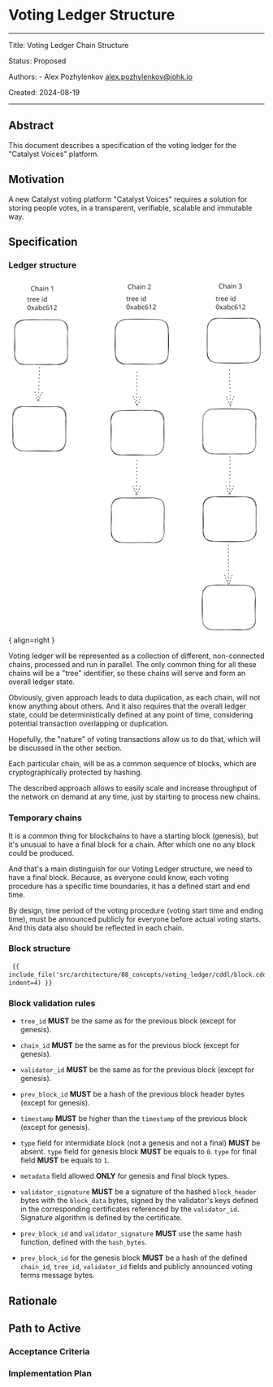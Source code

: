 # Voting Ledger Structure

---

Title: Voting Ledger Chain Structure

Status: Proposed

Authors:
    - Alex Pozhylenkov <alex.pozhylenkov@iohk.io>

Created: 2024-08-19

---

## Abstract

This document describes a specification of the voting ledger for the "Catalyst Voices" platform.

## Motivation

A new Catalyst voting platform "Catalyst Voices" requires a solution for storing people votes,
in a transparent, verifiable, scalable and immutable way.

## Specification

### Ledger structure

![Ledger schema](images/ledger_schema.svg){ align=right }

Voting ledger will be represented as a collection of different, non-connected chains,
processed and run in parallel.
The only common thing for all these chains will be a "tree" identifier,
so these chains will serve and form an overall ledger state.

Obviously, given approach leads to data duplication,
as each chain, will not know anything about others.
And it also requires that the overall ledger state,
could be deterministically defined at any point of time,
considering potential transaction overlapping or duplication.

Hopefully, the "nature" of voting transactions allow us to do that,
which will be discussed in the other section.

Each particular chain, will be as a common sequence of blocks,
which are cryptographically protected by hashing.

The described approach allows to easily scale and increase throughput of the network on demand at any time,
just by starting to process new chains.

### Temporary chains

It is a common thing for blockchains to have a starting block (genesis),
but it's unusual to have a final block for a chain.
After which one no any block could be produced.

And that's a main distinguish for our Voting Ledger structure,
we need to have a final block.
Because, as everyone could know, each voting procedure has a specific time boundaries,
it has a defined start and end time.

By design, time period of the voting procedure (voting start time and ending time),
must be announced publicly for everyone before actual voting starts.
And this data also should be reflected in each chain.

### Block structure

```CDDL
 {{ include_file('src/architecture/08_concepts/voting_ledger/cddl/block.cddl', indent=4) }}
```

### Block validation rules

* `tree_id` **MUST** be the same as for the previous block (except for genesis).
* `chain_id` **MUST** be the same as for the previous block (except for genesis).
* `validator_id` **MUST** be the same as for the previous block (except for genesis).
* `prev_block_id` **MUST** be a hash of the previous block header bytes (except for genesis).
* `timestamp` **MUST** be higher than the `timestamp` of the previous block (except for genesis).

* `type` field for intermidiate block (not a genesis and not a final) **MUST** be absent.
  `type` field for genesis block **MUST** be equals to `0`.
  `type` for final  field **MUST** be equals to `1`.

* `metadata` field allowed **ONLY** for genesis and final block types.

* `validator_signature` **MUST** be a signature of the hashed `block_header` bytes with the `block_data`
  bytes,
  signed by the validator's keys defined in the corresponding certificates referenced by the `validator_id`.
  Signature algorithm is defined by the certificate.

* `prev_block_id` and `validator_signature` **MUST** use the same hash function, defined with the
  `hash_bytes`.

* `prev_block_id` for the genesis block **MUST** be a hash of the defined `chain_id`, `tree_id`,
  `validator_id` fields and publicly announced voting terms message bytes.

## Rationale

## Path to Active

### Acceptance Criteria
<!-- Describes what are the acceptance criteria whereby a proposal becomes 'Active' -->

### Implementation Plan
<!-- A plan to meet those criteria or `N/A` if an implementation plan is not applicable. -->

<!-- OPTIONAL SECTIONS: see CIP-0001 > Document > Structure table -->
